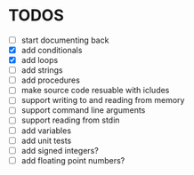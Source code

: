 # TODOS

- [ ] start documenting back
- [x] add conditionals
- [x] add loops
- [ ] add strings
- [ ] add procedures
- [ ] make source code resuable with icludes
- [ ] support writing to and reading from memory
- [ ] support command line arguments
- [ ] support reading from stdin
- [ ] add variables
- [ ] add unit tests
- [ ] add signed integers?
- [ ] add floating point numbers?
